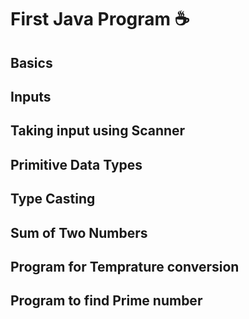 # First Java Program ☕️

## Basics 

<script src="https://emgithub.com/embed.js?target=https%3A%2F%2Fgithub.com%2Fkunal-kushwaha%2FDSA-Bootcamp-Java%2Fblob%2Fmain%2Flectures%2F5-first-java-program%2Ffirst-idea-program%2Fsrc%2Fcom%2Fkunal%2FBasics.java&style=github&showBorder=on&showLineNumbers=on&showFileMeta=on&showCopy=on"></script>

## Inputs

<script src="https://emgithub.com/embed.js?target=https%3A%2F%2Fgithub.com%2Fkunal-kushwaha%2FDSA-Bootcamp-Java%2Fblob%2Fmain%2Flectures%2F5-first-java-program%2Ffirst-idea-program%2Fsrc%2Fcom%2Fkunal%2FInputs.java&style=github&showBorder=on&showLineNumbers=on&showFileMeta=on&showCopy=on"></script>

## Taking input using Scanner

<script src="https://emgithub.com/embed.js?target=https%3A%2F%2Fgithub.com%2Fkunal-kushwaha%2FDSA-Bootcamp-Java%2Fblob%2Fmain%2Flectures%2F5-first-java-program%2Ffirst-idea-program%2Fsrc%2Fcom%2Fkunal%2FMain.java&style=github&showBorder=on&showLineNumbers=on&showFileMeta=on&showCopy=on"></script>

## Primitive Data Types

<script src="https://emgithub.com/embed.js?target=https%3A%2F%2Fgithub.com%2Fkunal-kushwaha%2FDSA-Bootcamp-Java%2Fblob%2Fmain%2Flectures%2F5-first-java-program%2Ffirst-idea-program%2Fsrc%2Fcom%2Fkunal%2FPrimitives.java&style=github&showBorder=on&showLineNumbers=on&showFileMeta=on&showCopy=on"></script>

## Type Casting 

<script src="https://emgithub.com/embed.js?target=https%3A%2F%2Fgithub.com%2Fkunal-kushwaha%2FDSA-Bootcamp-Java%2Fblob%2Fmain%2Flectures%2F5-first-java-program%2Ffirst-idea-program%2Fsrc%2Fcom%2Fkunal%2FTypeCasting.java&style=github&showBorder=on&showLineNumbers=on&showFileMeta=on&showCopy=on"></script>

## Sum of Two Numbers

<script src="https://emgithub.com/embed.js?target=https%3A%2F%2Fgithub.com%2Fkunal-kushwaha%2FDSA-Bootcamp-Java%2Fblob%2Fmain%2Flectures%2F5-first-java-program%2Ffirst-idea-program%2Fsrc%2Fcom%2Fkunal%2FSum.java&style=github&showBorder=on&showLineNumbers=on&showFileMeta=on&showCopy=on"></script>

## Program for Temprature conversion

<script src="https://emgithub.com/embed.js?target=https%3A%2F%2Fgithub.com%2Fkunal-kushwaha%2FDSA-Bootcamp-Java%2Fblob%2Fmain%2Flectures%2F5-first-java-program%2Ffirst-idea-program%2Fsrc%2Fcom%2Fkunal%2FTemperature.java&style=github&showBorder=on&showLineNumbers=on&showFileMeta=on&showCopy=on"></script>

## Program to find Prime number

<script src="https://emgithub.com/embed.js?target=https%3A%2F%2Fgithub.com%2Fkunal-kushwaha%2FDSA-Bootcamp-Java%2Fblob%2Fmain%2Flectures%2F5-first-java-program%2Ffirst-idea-program%2Fsrc%2Fcom%2Fkunal%2FPrime.java&style=github&showBorder=on&showLineNumbers=on&showFileMeta=on&showCopy=on"></script>